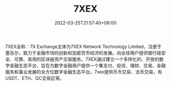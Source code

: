 ﻿---
weight: 
title: "7XEX"
description: "注册于塞舌尔，致力于金融市场的创新和加密货币经济的发展"
date: 2022-03-25T21:57:40+08:00
lastmod: 2022-03-25T16:45:40+08:00
draft: false
authors: ["Metabd"]
featuredImage: "7xex.webp"
link: ""
tags: ["交易所","7XEX"]
categories: ["navigation"]
navigation: ["交易所"]
lightgallery: true
toc: true
pinned: false
recommend: false
recommend1: false
---
7XEX全称：7X Exchange主体为7XEX Network Technology Limited，注册于塞舌尔，致力于金融市场的创新和加密货币经济的发展。向全球用户提供银行级安全、可靠、易用的区块链资产交易服务。7XEX通过建立一个多样化的、开放的数字金融生态平台，旨在为数字金融用户提供一个集支付、投资、理财、交易、金融服务和事业发展的全方位数字金融生态平台。7xex提供币币交易、法币交易，有USDT、ETH、QC交易区等。
